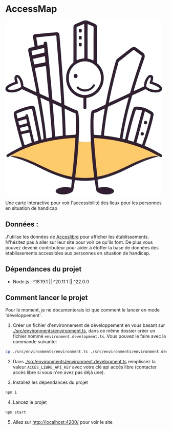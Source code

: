 # AccessMap
![Logo](/src/assets/logo.png)

Une carte interactive pour voir l'accessibilité des lieux pour les personnes en situation de handicap

## Données :

J'utilise les données de [Acceslibre](https://acceslibre.beta.gouv.fr/) pour afficher les établissements. N'hésitez pas à aller sur leur site pour voir ce qu'ils font. De plus vous pouvez devenir contributeur pour aider à étoffer la base de données des établissements accessibles aux personnes en situation de handicap.

## Dépendances du projet
* Node.js : ^18.19.1 || ^20.11.1 || ^22.0.0 	

## Comment lancer le projet

Pour le moment, je ne documenterais ici que comment le lancer en mode 'développement'.

1. Créer un fichier d'environnement de développement en vous basant sur [./src/environments/environment.ts](./src/environments/environment.ts), dans ce même dossier créer un fichier nommé `environment.development.ts`. Vous pouvez le faire avec la commande suivante:

```bash
cp ./src/environments/environment.ts ./src/environments/environment.development.ts
```

2. Dans [./src/environments/environment.development.ts](./src/environments/environment.development.ts) remplissez la valeur `ACCES_LIBRE_API_KEY` avec votre clé api accès libre (contacter accès libre si vous n'en avez pas déjà une).

3. Installez les dépendances du projet
```bash
npm i
```

4. Lancez le projet 
```bash
npm start
```

5. Allez sur [http://localhost:4200/](http://localhost:4200/) pour voir le site
